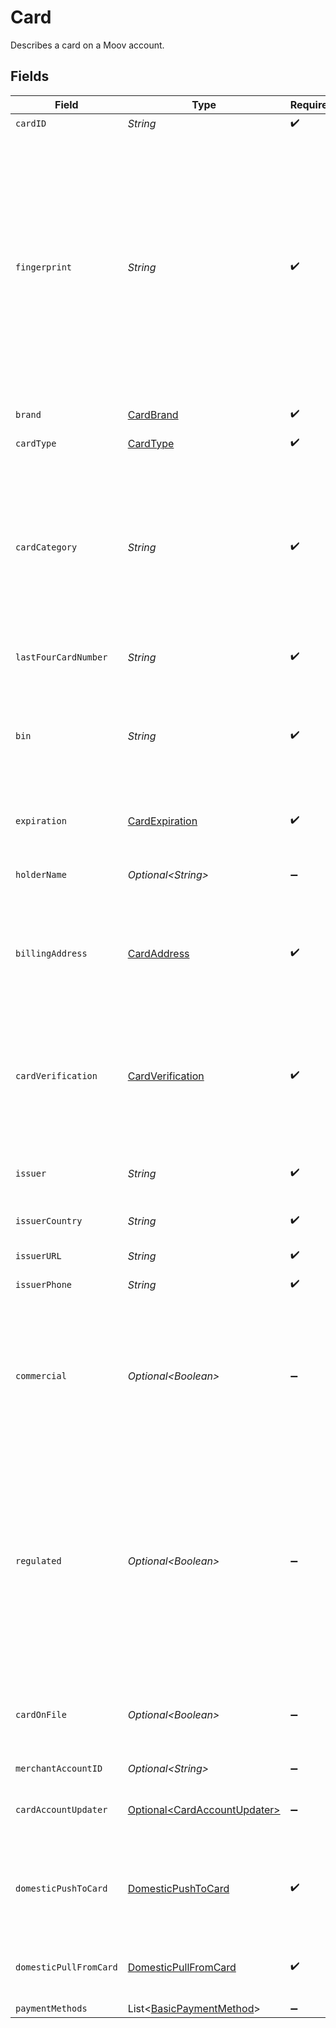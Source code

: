 # Card

Describes a card on a Moov account.


## Fields

| Field                                                                                                                                                                                                                                                                    | Type                                                                                                                                                                                                                                                                     | Required                                                                                                                                                                                                                                                                 | Description                                                                                                                                                                                                                                                              | Example                                                                                                                                                                                                                                                                  |
| ------------------------------------------------------------------------------------------------------------------------------------------------------------------------------------------------------------------------------------------------------------------------ | ------------------------------------------------------------------------------------------------------------------------------------------------------------------------------------------------------------------------------------------------------------------------ | ------------------------------------------------------------------------------------------------------------------------------------------------------------------------------------------------------------------------------------------------------------------------ | ------------------------------------------------------------------------------------------------------------------------------------------------------------------------------------------------------------------------------------------------------------------------ | ------------------------------------------------------------------------------------------------------------------------------------------------------------------------------------------------------------------------------------------------------------------------ |
| `cardID`                                                                                                                                                                                                                                                                 | *String*                                                                                                                                                                                                                                                                 | :heavy_check_mark:                                                                                                                                                                                                                                                       | ID of the card.                                                                                                                                                                                                                                                          | 01234567-89ab-cdef-0123-456789abcdef                                                                                                                                                                                                                                     |
| `fingerprint`                                                                                                                                                                                                                                                            | *String*                                                                                                                                                                                                                                                                 | :heavy_check_mark:                                                                                                                                                                                                                                                       | Uniquely identifies a linked payment card or token.<br/>For Apple Pay, the fingerprint is based on the tokenized card number and may vary based on the user's device.<br/>This field can be used to identify specific payment methods across multiple accounts on your platform. | 9948962d92a1ce40c9f918cd9ece3a22bde62fb325a2f1fe2e833969de672ba3                                                                                                                                                                                                         |
| `brand`                                                                                                                                                                                                                                                                  | [CardBrand](../../models/components/CardBrand.md)                                                                                                                                                                                                                        | :heavy_check_mark:                                                                                                                                                                                                                                                       | The card brand.                                                                                                                                                                                                                                                          | Visa                                                                                                                                                                                                                                                                     |
| `cardType`                                                                                                                                                                                                                                                               | [CardType](../../models/components/CardType.md)                                                                                                                                                                                                                          | :heavy_check_mark:                                                                                                                                                                                                                                                       | The type of the card.                                                                                                                                                                                                                                                    | credit                                                                                                                                                                                                                                                                   |
| `cardCategory`                                                                                                                                                                                                                                                           | *String*                                                                                                                                                                                                                                                                 | :heavy_check_mark:                                                                                                                                                                                                                                                       | The category or level of the card defined by the issuer.<br/>Examples include, but not limited to, "REWARDS", "TRADITIONAL REWARDS", "CLASSIC", and "CORPORATE PURCHASING".                                                                                              |                                                                                                                                                                                                                                                                          |
| `lastFourCardNumber`                                                                                                                                                                                                                                                     | *String*                                                                                                                                                                                                                                                                 | :heavy_check_mark:                                                                                                                                                                                                                                                       | Last four digits of the card number                                                                                                                                                                                                                                      |                                                                                                                                                                                                                                                                          |
| `bin`                                                                                                                                                                                                                                                                    | *String*                                                                                                                                                                                                                                                                 | :heavy_check_mark:                                                                                                                                                                                                                                                       | The first six to eight digits of the card number, which identifies the financial institution that issued the card.                                                                                                                                                       |                                                                                                                                                                                                                                                                          |
| `expiration`                                                                                                                                                                                                                                                             | [CardExpiration](../../models/components/CardExpiration.md)                                                                                                                                                                                                              | :heavy_check_mark:                                                                                                                                                                                                                                                       | The expiration date of the card or token.                                                                                                                                                                                                                                | {<br/>"month": "01",<br/>"year": "21"<br/>}                                                                                                                                                                                                                              |
| `holderName`                                                                                                                                                                                                                                                             | *Optional\<String>*                                                                                                                                                                                                                                                      | :heavy_minus_sign:                                                                                                                                                                                                                                                       | The name of the cardholder as it appears on the card.                                                                                                                                                                                                                    |                                                                                                                                                                                                                                                                          |
| `billingAddress`                                                                                                                                                                                                                                                         | [CardAddress](../../models/components/CardAddress.md)                                                                                                                                                                                                                    | :heavy_check_mark:                                                                                                                                                                                                                                                       | N/A                                                                                                                                                                                                                                                                      | {<br/>"addressLine1": "123 Main Street",<br/>"addressLine2": "Apt 302",<br/>"city": "Boulder",<br/>"stateOrProvince": "CO",<br/>"postalCode": "80301",<br/>"country": "US"<br/>}                                                                                         |
| `cardVerification`                                                                                                                                                                                                                                                       | [CardVerification](../../models/components/CardVerification.md)                                                                                                                                                                                                          | :heavy_check_mark:                                                                                                                                                                                                                                                       | The results of submitting cardholder data to a card network for verification.                                                                                                                                                                                            | {<br/>"cvv": "match",<br/>"addressLine1": "match",<br/>"postalCode": "match",<br/>"accountName": {<br/>"firstName": "match",<br/>"lastName": "match",<br/>"middleName": "match",<br/>"fullName": "match"<br/>}<br/>}                                                     |
| `issuer`                                                                                                                                                                                                                                                                 | *String*                                                                                                                                                                                                                                                                 | :heavy_check_mark:                                                                                                                                                                                                                                                       | Financial institution that issued the card.                                                                                                                                                                                                                              |                                                                                                                                                                                                                                                                          |
| `issuerCountry`                                                                                                                                                                                                                                                          | *String*                                                                                                                                                                                                                                                                 | :heavy_check_mark:                                                                                                                                                                                                                                                       | Country where the card was issued.                                                                                                                                                                                                                                       |                                                                                                                                                                                                                                                                          |
| `issuerURL`                                                                                                                                                                                                                                                              | *String*                                                                                                                                                                                                                                                                 | :heavy_check_mark:                                                                                                                                                                                                                                                       | URL of the issuer.                                                                                                                                                                                                                                                       |                                                                                                                                                                                                                                                                          |
| `issuerPhone`                                                                                                                                                                                                                                                            | *String*                                                                                                                                                                                                                                                                 | :heavy_check_mark:                                                                                                                                                                                                                                                       | Phone number of the issuer.                                                                                                                                                                                                                                              |                                                                                                                                                                                                                                                                          |
| `commercial`                                                                                                                                                                                                                                                             | *Optional\<Boolean>*                                                                                                                                                                                                                                                     | :heavy_minus_sign:                                                                                                                                                                                                                                                       | If true, the card is for commercial use, or associated with a business.<br/>If false, the card is associated with a general consumer.                                                                                                                                    |                                                                                                                                                                                                                                                                          |
| `regulated`                                                                                                                                                                                                                                                              | *Optional\<Boolean>*                                                                                                                                                                                                                                                     | :heavy_minus_sign:                                                                                                                                                                                                                                                       | If true, the card issuing bank is regulated, and the scheme fees for debit transactions will be limited based on the Durbin Amendment.<br/>If false, the card issuing bank is not regulated, and the scheme fees will not be limited.                                    |                                                                                                                                                                                                                                                                          |
| `cardOnFile`                                                                                                                                                                                                                                                             | *Optional\<Boolean>*                                                                                                                                                                                                                                                     | :heavy_minus_sign:                                                                                                                                                                                                                                                       | Indicates cardholder has authorized card to be stored for future payments.                                                                                                                                                                                               |                                                                                                                                                                                                                                                                          |
| `merchantAccountID`                                                                                                                                                                                                                                                      | *Optional\<String>*                                                                                                                                                                                                                                                      | :heavy_minus_sign:                                                                                                                                                                                                                                                       | N/A                                                                                                                                                                                                                                                                      |                                                                                                                                                                                                                                                                          |
| `cardAccountUpdater`                                                                                                                                                                                                                                                     | [Optional\<CardAccountUpdater>](../../models/components/CardAccountUpdater.md)                                                                                                                                                                                           | :heavy_minus_sign:                                                                                                                                                                                                                                                       | The results of the most recent card update request.                                                                                                                                                                                                                      | {<br/>"updatedOn": "2024-05-06T12:20:38.184Z",<br/>"updateType": "number-update"<br/>}                                                                                                                                                                                   |
| `domesticPushToCard`                                                                                                                                                                                                                                                     | [DomesticPushToCard](../../models/components/DomesticPushToCard.md)                                                                                                                                                                                                      | :heavy_check_mark:                                                                                                                                                                                                                                                       | Indicates which level of domestic push-to-card transfer is supported by the card, if any.                                                                                                                                                                                | standard                                                                                                                                                                                                                                                                 |
| `domesticPullFromCard`                                                                                                                                                                                                                                                   | [DomesticPullFromCard](../../models/components/DomesticPullFromCard.md)                                                                                                                                                                                                  | :heavy_check_mark:                                                                                                                                                                                                                                                       | Indicates if the card supports domestic pull-from-card transfer.                                                                                                                                                                                                         | supported                                                                                                                                                                                                                                                                |
| `paymentMethods`                                                                                                                                                                                                                                                         | List\<[BasicPaymentMethod](../../models/components/BasicPaymentMethod.md)>                                                                                                                                                                                               | :heavy_minus_sign:                                                                                                                                                                                                                                                       | N/A                                                                                                                                                                                                                                                                      |                                                                                                                                                                                                                                                                          |